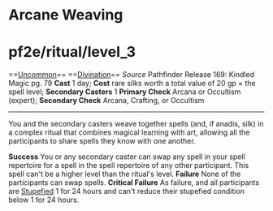 # Arcane Weaving

# pf2e/ritual/level_3
==[Uncommon](../../../../../TTRPGShare-Pathfinder-2E-Vault/rules/traits/uncommon.md)== ==[Divination](../../../../../TTRPGShare-Pathfinder-2E-Vault/rules/traits/divination.md)==
*Source* Pathfinder Release 169: Kindled Magic pg. 79
**Cast** 1 day; **Cost** rare silks worth a total value of 20 gp × the spell level; **Secondary Casters** 1
**Primary Check** Arcana or Occultism (expert); **Secondary Check** Arcana, Crafting, or Occultism

---
You and the secondary casters weave together spells (and, if anadis, silk) in a complex ritual that combines magical learning with art, allowing all the participants to share spells they know with one another.

**Success** You or any secondary caster can swap any spell in your spell repertoire for a spell in the spell repertoire of any other participant. This spell can't be a higher level than the ritual's level.
**Failure** None of the participants can swap spells.
**Critical Failure** As failure, and all participants are [Stupefied](../../../Conditions/Stupefied.md) 1 for 24 hours and can't reduce their stupefied condition below 1 for 24 hours.
